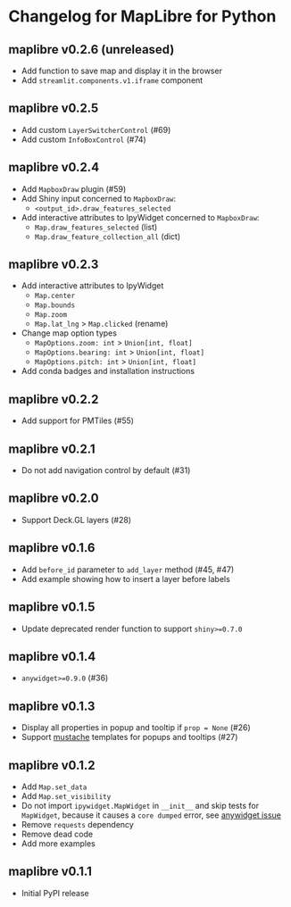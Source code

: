 # Changelog for MapLibre for Python

## maplibre v0.2.6 (unreleased)

* Add function to save map and display it in the browser
* Add `streamlit.components.v1.iframe` component

## maplibre v0.2.5

* Add custom `LayerSwitcherControl` (#69)
* Add custom `InfoBoxControl` (#74)

## maplibre v0.2.4

* Add `MapboxDraw` plugin (#59)
* Add Shiny input concerned to `MapboxDraw`:
  * `<output_id>.draw_features_selected`
* Add interactive attributes to IpyWidget concerned to `MapboxDraw`:
  * `Map.draw_features_selected` (list)
  * `Map.draw_feature_collection_all` (dict)

## maplibre v0.2.3

* Add interactive attributes to IpyWidget
  * `Map.center`
  * `Map.bounds`
  * `Map.zoom`
  * `Map.lat_lng` > `Map.clicked` (rename)
* Change map option types
  * `MapOptions.zoom: int` > `Union[int, float]`
  * `MapOptions.bearing: int` > `Union[int, float]`
  * `MapOptions.pitch: int` > `Union[int, float]`
* Add conda badges and installation instructions

## maplibre v0.2.2

* Add support for PMTiles (#55)

## maplibre v0.2.1

* Do not add navigation control by default (#31)

## maplibre v0.2.0

* Support Deck.GL layers (#28)

## maplibre v0.1.6

* Add `before_id` parameter to `add_layer` method (#45, #47)
* Add example showing how to insert a layer before labels

## maplibre v0.1.5

* Update deprecated render function to support `shiny>=0.7.0`

## maplibre v0.1.4

* `anywidget>=0.9.0` (#36)

## maplibre v0.1.3

* Display all properties in popup and tooltip if `prop = None` (#26)
* Support [mustache](https://github.com/janl/mustache.js) templates for popups and tooltips (#27)

## maplibre v0.1.2

* Add `Map.set_data`
* Add `Map.set_visibility`
* Do not import `ipywidget.MapWidget` in `__init__` and skip tests for `MapWidget`, because it causes a `core dumped` error, see [anywidget issue](https://github.com/manzt/anywidget/issues/374)
* Remove `requests` dependency
* Remove dead code
* Add more examples

## maplibre v0.1.1

* Initial PyPI release

